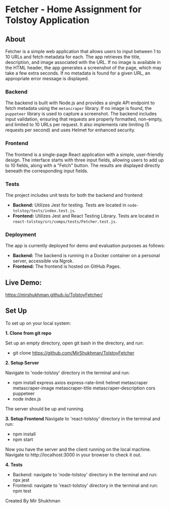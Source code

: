 # Fetcher - Home Assignment for Tolstoy Application

## About

Fetcher is a simple web application that allows users to input between 1 to 10 URLs and fetch metadata for each. The app retrieves the title, description, and image associated with the URL. If no image is available in the HTML header, the app generates a screenshot of the page, which may take a few extra seconds. If no metadata is found for a given URL, an appropriate error message is displayed.

### Backend

The backend is built with Node.js and provides a single API endpoint to fetch metadata using the `metascraper` library. If no image is found, the `puppeteer` library is used to capture a screenshot. The backend includes input validation, ensuring that requests are properly formatted, non-empty, and limited to 10 URLs per request. It also implements rate limiting (5 requests per second) and uses Helmet for enhanced security.

### Frontend

The frontend is a single-page React application with a simple, user-friendly design. The interface starts with three input fields, allowing users to add up to 10 fields, along with a "Fetch" button. The results are displayed directly beneath the corresponding input fields.

### Tests

The project includes unit tests for both the backend and frontend:

- **Backend:** Utilizes Jest for testing. Tests are located in `node-tolstoy/tests/index.test.js`.
- **Frontend:** Utilizes Jest and React Testing Library. Tests are located in `react-tolstoy/src/comps/tests/Fetcher.test.js`.

### Deployment 
The app is currently deployed for demo and evaluation purposes as follows:

- **Backend:** The backend is running in a Docker container on a personal server, accessible via Ngrok.
- **Frontend:** The frontend is hosted on GitHub Pages.

## Live Demo:
https://mirshukhman.github.io/TolstoyFetcher/ 

## Set Up 
To set up on your local system:

**1. Clone from git repo** 

Set up an empty directory, open git bash in the directory, and run:
  - git clone https://github.com/MirShukhman/TolstoyFetcher

**2. Setup Server** 

Navigate to 'node-tolstoy' directory in the terminal and run:
  - npm install express axios express-rate-limit helmet metascraper metascraper-image metascraper-title metascraper-description cors puppeteer
  - node index.js
    
 The server should be up and running.

**3. Setup Frontend**
Navigate to 'react-tolstoy' directory in the terminal and run:
  - npm install
  - npm start
    
Now you have the server and the client running on the local machine.
Navigate to http://localhost:3000 in your browser to check it out.

**4. Tests**
 - Backend: navigate to 'node-tolstoy' directory in the terminal and run: npx jest
 - Frontend: navigate to 'react-tolstoy' directory in the terminal and run: npm test


Created By Mir Shukhman
